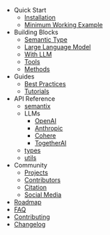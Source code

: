<!-- markdownlint-disable first-line-h1 -->

- Quick Start
    - [Installation](quick-start/installation.md)
    - [Minimum Working Example](quick-start/minimum-example.md)
- Building Blocks
    - [Semantic Type](building-blocks/semantic-type.md)
    - [Large Language Model](building-blocks/large-language-model.md)
    - [With LLM](building-blocks/with-llm.md)
    - [Tools](building-blocks/tools.md)
    - [Methods](building-blocks/methods.md)
- Guides
    - [Best Practices](guides/best-practices.md)
    - [Tutorials](guides/tutorials.md)
- API Reference
    - [semantix](api-ref/semantix.md)
    - LLMs
        - [OpenAI](api-ref/openai.md)
        - [Anthropic](api-ref/anthropic.md)
        - [Cohere](api-ref/cohere.md)
        - [TogetherAI](api-ref/togetherai.md)
    - [types](api-ref/types.md)
    - [utils](api-ref/utils.md)
- Community
    - [Projects](community/projects.md)
    - [Contributors](community/contributors.md)
    - [Citation](community/citation.md)
    - [Social Media](community/social-media.md)
- [Roadmap](roadmap.md)
- [FAQ](faq.md)
- [Contributing](contributing.md)
- [Changelog](changelog.md)
